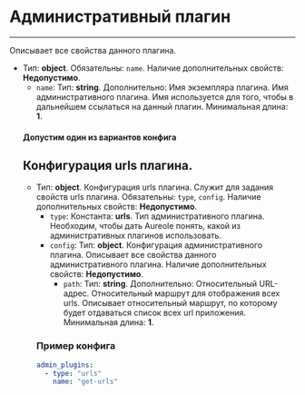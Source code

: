 # Административный плагин
***
Описывает все свойства данного плагина.
- Тип: **object**. Обязательны: `name`. Наличие дополнительных свойств: **Недопустимо**.
  - `name`: Тип: **string**. Дополнительно: Имя экземпляра плагина. Имя административного плагина. Имя используется для того, чтобы в дальнейшем ссылаться на данный плагин. Минимальная длина: **1**.
  #### Допустим один из вариантов конфига
  ## Конфигурация urls плагина.
  - Тип: **object**. Конфигурация urls плагина. Служит для задания свойств urls плагина. Обязательны: `type`, `config`. Наличие дополнительных свойств: **Недопустимо**.
    - `type`: Константа: **urls**. Тип административного плагина. Необходим, чтобы дать Aureole понять, какой из административных плагинов использовать.
    - `config`: Тип: **object**. Конфигурация административного плагина. Описывает все свойства данного административного плагина. Наличие дополнительных свойств: **Недопустимо**.
      - `path`: Тип: **string**. Дополнительно: Относительный URL-адрес. Относительный маршрут для отображения всех urls. Описывает относительный маршрут, по которому будет отдаваться список всех url приложения. Минимальная длина: **1**.
    ### Пример конфига
    ```yaml
    admin_plugins:
      - type: "urls"
        name: "get-urls"
    ```
